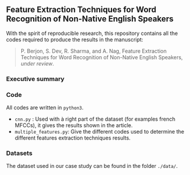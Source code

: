 ## Feature Extraction Techniques for Word Recognition of Non-Native English Speakers

With the spirit of reproducible research, this repository contains all the codes required to produce the results in the manuscript:

> P. Berjon, S. Dev, R. Sharma, and A. Nag, Feature Extraction Techniques for Word Recognition of Non-Native English Speakers, *under review*.


### Executive summary 


### Code
All codes are written in `python3`.
+ `cnn.py` : Used with à right part of the dataset (for examples french MFCCs), it gives the results shown in the article.
+ `multiple_features.py`: Give the different codes used to determine the different features extraction techniques results.


### Datasets
The dataset used in our case study can be found in the folder `./data/`.

